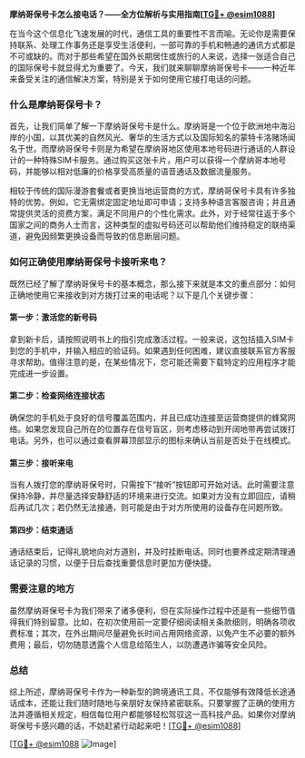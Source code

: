 **摩纳哥保号卡怎么接电话？——全方位解析与实用指南[[TG💪+ @esim1088](https://t.me/s/esim1088)]**

在当今这个信息化飞速发展的时代，通信工具的重要性不言而喻。无论你是需要保持联系、处理工作事务还是享受生活便利，一部可靠的手机和畅通的通讯方式都是不可或缺的。而对于那些希望在国外长期居住或旅行的人来说，选择一张适合自己的国际保号卡就显得尤为重要了。今天，我们就来聊聊摩纳哥保号卡——一种近年来备受关注的通信解决方案，特别是关于如何使用它接打电话的问题。

### 什么是摩纳哥保号卡？

首先，让我们简单了解一下摩纳哥保号卡是什么。摩纳哥是一个位于欧洲地中海沿岸的小国，以其优美的自然风光、奢华的生活方式以及国际知名的蒙特卡洛赌场闻名于世。而摩纳哥保号卡则是为希望在摩纳哥地区使用本地号码进行通话的人群设计的一种特殊SIM卡服务。通过购买这张卡片，用户可以获得一个摩纳哥本地号码，并能够以相对低廉的价格享受高质量的语音通话及数据流量服务。

相较于传统的国际漫游套餐或者更换当地运营商的方式，摩纳哥保号卡具有许多独特的优势。例如，它无需绑定固定地址即可申请；支持多种语言客服咨询；并且通常提供灵活的资费方案，满足不同用户的个性化需求。此外，对于经常往返于多个国家之间的商务人士而言，这种类型的虚拟号码还可以帮助他们维持稳定的联络渠道，避免因频繁更换设备而导致的信息断层问题。

### 如何正确使用摩纳哥保号卡接听来电？

既然已经了解了摩纳哥保号卡的基本概念，那么接下来就是本文的重点部分：如何正确地使用它来接收到对方拨打过来的电话呢？以下是几个关键步骤：

#### 第一步：激活您的新号码

拿到新卡后，请按照说明书上的指引完成激活过程。一般来说，这包括插入SIM卡到您的手机中，并输入相应的验证码。如果遇到任何困难，建议直接联系官方客服寻求帮助。值得注意的是，在某些情况下，您可能还需要下载特定的应用程序才能完成进一步设置。

#### 第二步：检查网络连接状态

确保您的手机处于良好的信号覆盖范围内，并且已成功连接至运营商提供的蜂窝网络。如果您发现自己所在的位置存在信号盲区，则考虑移动到开阔地带再尝试拨打电话。另外，也可以通过查看屏幕顶部显示的图标来确认当前是否处于在线模式。

#### 第三步：接听来电

当有人拨打您的摩纳哥保号时，只需按下“接听”按钮即可开始对话。此时需要注意保持冷静，并尽量选择安静舒适的环境来进行交流。如果对方没有立即回应，请稍后再试几次；若仍然无法接通，则可能是由于对方所使用的设备存在问题所致。

#### 第四步：结束通话

通话结束后，记得礼貌地向对方道别，并及时挂断电话。同时也要养成定期清理通话记录的习惯，以便于日后查找重要信息时更加方便快捷。

### 需要注意的地方

虽然摩纳哥保号卡为我们带来了诸多便利，但在实际操作过程中还是有一些细节值得我们特别留意。比如，在初次使用前一定要仔细阅读相关条款细则，明确各项收费标准；其次，在外出期间尽量避免长时间占用网络资源，以免产生不必要的额外费用；最后，切勿随意透露个人信息给陌生人，以防遭遇诈骗等安全风险。

### 总结

综上所述，摩纳哥保号卡作为一种新型的跨境通讯工具，不仅能够有效降低长途通话成本，还能让我们随时随地与亲朋好友保持紧密联系。只要掌握了正确的使用方法并遵循相关规定，相信每位用户都能够轻松驾驭这一高科技产品。如果你对摩纳哥保号卡感兴趣的话，不妨赶紧行动起来吧！[[TG💪+ @esim1088](https://t.me/s/esim1088)]

[[TG💪+ @esim1088](https://t.me/s/esim1088) ![Image](https://i.postimg.cc/4NQfJmqS/Snipaste-2025-05-13-00-14-12.png)]